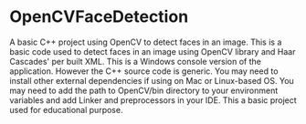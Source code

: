# OpenCVFaceDetection
A basic C++ project using OpenCV to detect faces in an image.
This is a basic code used to detect faces in an image using OpenCV library and Haar Cascades' per built XML.
This is a Windows console version of the application.
However the C++ source code is generic.
You may need to install other external dependencies if using on Mac or Linux-based OS.
You may need to add the path to OpenCV/bin directory to your environment variables and add Linker and preprocessors in your IDE.
This a basic project used for educational purpose.
